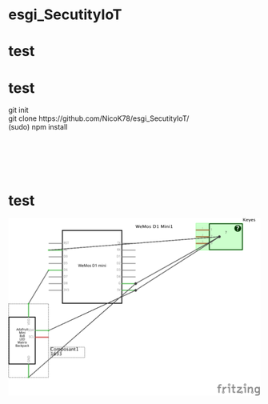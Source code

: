 # esgi_SecutityIoT

<h1>test</h1>

<h1>test</h1>
git init<br>
git clone https://github.com/NicoK78/esgi_SecutityIoT/<br>
(sudo) npm install<br>

<br><br><br><br>
<h1>test</h1>
<img src="SketchTPIoT.png">
